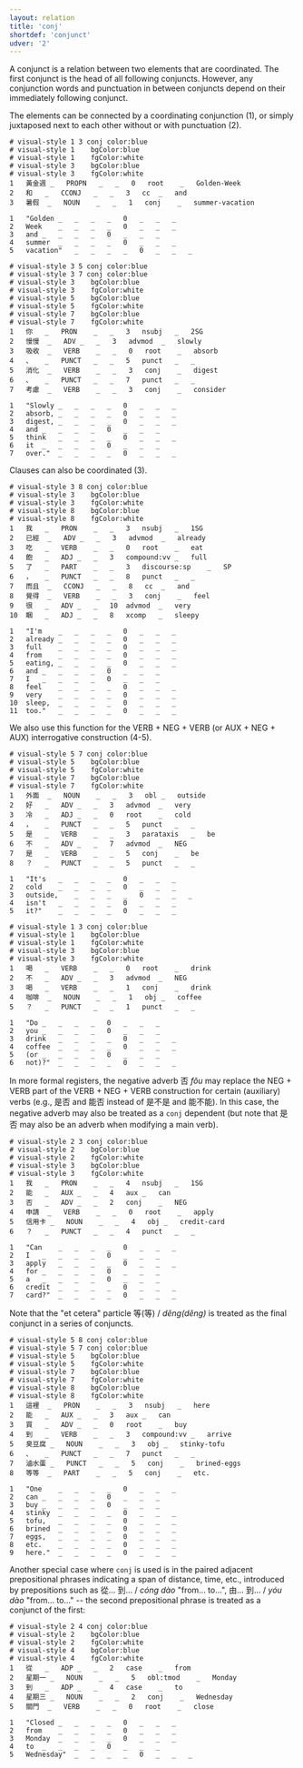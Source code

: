 ```yaml
---
layout: relation
title: 'conj'
shortdef: 'conjunct'
udver: '2'
---
```


A conjunct is a relation between two elements that are coordinated. The first conjunct is the head of all following conjuncts. However, any conjunction words and punctuation in between conjuncts depend on their immediately following conjunct.

The elements can be connected by a coordinating conjunction (1), or simply juxtaposed next to each other without or with punctuation (2). 

~~~ conllu
# visual-style 1 3 conj	color:blue
# visual-style 1	bgColor:blue
# visual-style 1	fgColor:white
# visual-style 3	bgColor:blue
# visual-style 3	fgColor:white
1	黃金週	_	PROPN	_	_	0	root	_	Golden-Week
2	和	_	CCONJ	_	_	3	cc	_	and
3	暑假	_	NOUN	_	_	1	conj	_	summer-vacation

1	"Golden	_	_	_	_	0	_	_	_
2	Week	_	_	_	_	0	_	_	_
3	and	_	_	_	_	0	_	_	_
4	summer	_	_	_	_	0	_	_	_
5	vacation"	_	_	_	_	0	_	_	_

~~~

~~~ conllu
# visual-style 3 5 conj	color:blue
# visual-style 3 7 conj	color:blue
# visual-style 3	bgColor:blue
# visual-style 3	fgColor:white
# visual-style 5	bgColor:blue
# visual-style 5	fgColor:white
# visual-style 7	bgColor:blue
# visual-style 7	fgColor:white
1	你	_	PRON	_	_	3	nsubj	_	2SG
2	慢慢	_	ADV	_	_	3	advmod	_	slowly
3	吸收	_	VERB	_	_	0	root	_	absorb
4	、	_	PUNCT	_	_	5	punct	_	_
5	消化	_	VERB	_	_	3	conj	_	digest
6	、	_	PUNCT	_	_	7	punct	_	_
7	考慮	_	VERB	_	_	3	conj	_	consider

1	"Slowly	_	_	_	_	0	_	_	_
2	absorb,	_	_	_	_	0	_	_	_
3	digest,	_	_	_	_	0	_	_	_
4	and	_	_	_	_	0	_	_	_
5	think	_	_	_	_	0	_	_	_
6	it	_	_	_	_	0	_	_	_
7	over."	_	_	_	_	0	_	_	_

~~~

Clauses can also be coordinated (3). 

~~~ conllu
# visual-style 3 8 conj	color:blue
# visual-style 3	bgColor:blue
# visual-style 3	fgColor:white
# visual-style 8	bgColor:blue
# visual-style 8	fgColor:white
1	我	_	PRON	_	_	3	nsubj	_	1SG
2	已經	_	ADV	_	_	3	advmod	_	already
3	吃	_	VERB	_	_	0	root	_	eat
4	飽	_	ADJ	_	_	3	compound:vv	_	full
5	了	_	PART	_	_	3	discourse:sp	_	SP
6	，	_	PUNCT	_	_	8	punct	_	_
7	而且	_	CCONJ	_	_	8	cc	_	and
8	覺得	_	VERB	_	_	3	conj	_	feel
9	很	_	ADV	_	_	10	advmod	_	very
10	睏	_	ADJ	_	_	8	xcomp	_	sleepy

1	"I'm	_	_	_	_	0	_	_	_
2	already	_	_	_	_	0	_	_	_
3	full	_	_	_	_	0	_	_	_
4	from	_	_	_	_	0	_	_	_
5	eating,	_	_	_	_	0	_	_	_
6	and	_	_	_	_	0	_	_	_
7	I	_	_	_	_	0	_	_	_
8	feel	_	_	_	_	0	_	_	_
9	very	_	_	_	_	0	_	_	_
10	sleep,	_	_	_	_	0	_	_	_
11	too."	_	_	_	_	0	_	_	_

~~~

We also use this function for the VERB + NEG + VERB (or AUX + NEG + AUX) interrogative construction (4-5). 

~~~ conllu
# visual-style 5 7 conj	color:blue
# visual-style 5	bgColor:blue
# visual-style 5	fgColor:white
# visual-style 7	bgColor:blue
# visual-style 7	fgColor:white
1	外面	_	NOUN	_	_	3	obl	_	outside
2	好	_	ADV	_	_	3	advmod	_	very
3	冷	_	ADJ	_	_	0	root	_	cold
4	，	_	PUNCT	_	_	5	punct	_	_
5	是	_	VERB	_	_	3	parataxis	_	be
6	不	_	ADV	_	_	7	advmod	_	NEG
7	是	_	VERB	_	_	5	conj	_	be
8	？	_	PUNCT	_	_	5	punct	_	_

1	"It's	_	_	_	_	0	_	_	_
2	cold	_	_	_	_	0	_	_	_
3	outside,	_	_	_	_	0	_	_	_
4	isn't	_	_	_	_	0	_	_	_
5	it?"	_	_	_	_	0	_	_	_

~~~

~~~ conllu
# visual-style 1 3 conj	color:blue
# visual-style 1	bgColor:blue
# visual-style 1	fgColor:white
# visual-style 3	bgColor:blue
# visual-style 3	fgColor:white
1	喝	_	VERB	_	_	0	root	_	drink
2	不	_	ADV	_	_	3	advmod	_	NEG
3	喝	_	VERB	_	_	1	conj	_	drink
4	咖啡	_	NOUN	_	_	1	obj	_	coffee
5	？	_	PUNCT	_	_	1	punct	_	_

1	"Do	_	_	_	_	0	_	_	_
2	you	_	_	_	_	0	_	_	_
3	drink	_	_	_	_	0	_	_	_
4	coffee	_	_	_	_	0	_	_	_
5	(or	_	_	_	_	0	_	_	_
6	not)?"	_	_	_	_	0	_	_	_

~~~

In more formal registers, the negative adverb 否 _fǒu_ may replace the NEG + VERB part of the VERB + NEG + VERB construction  for certain (auxiliary) verbs (e.g., 是否 and 能否 instead of 是不是 and 能不能). In this case, the negative adverb may also be treated as a `conj` dependent (but note that 是否 may also be an adverb when modifying a main verb).

~~~ conllu
# visual-style 2 3 conj	color:blue
# visual-style 2	bgColor:blue
# visual-style 2	fgColor:white
# visual-style 3	bgColor:blue
# visual-style 3	fgColor:white
1	我	_	PRON	_	_	4	nsubj	_	1SG
2	能	_	AUX	_	_	4	aux	_	can
3	否	_	ADV	_	_	2	conj	_	NEG
4	申請	_	VERB	_	_	0	root	_	apply
5	信用卡	_	NOUN	_	_	4	obj	_	credit-card
6	？	_	PUNCT	_	_	4	punct	_	_

1	"Can	_	_	_	_	0	_	_	_
2	I	_	_	_	_	0	_	_	_
3	apply	_	_	_	_	0	_	_	_
4	for	_	_	_	_	0	_	_	_
5	a	_	_	_	_	0	_	_	_
6	credit	_	_	_	_	0	_	_	_
7	card?"	_	_	_	_	0	_	_	_

~~~

Note that the "et cetera" particle 等(等) / _děng(děng)_ is treated as the final conjunct in a series of conjuncts.

~~~ conllu
# visual-style 5 8 conj	color:blue
# visual-style 5 7 conj	color:blue
# visual-style 5	bgColor:blue
# visual-style 5	fgColor:white
# visual-style 7	bgColor:blue
# visual-style 7	fgColor:white
# visual-style 8	bgColor:blue
# visual-style 8	fgColor:white
1	這裡	_	PRON	_	_	3	nsubj	_	here
2	能	_	AUX	_	_	3	aux	_	can
3	買	_	ADV	_	_	0	root	_	buy
4	到	_	VERB	_	_	3	compound:vv	_	arrive
5	臭豆腐	_	NOUN	_	_	3	obj	_	stinky-tofu
6	、	_	PUNCT	_	_	7	punct	_	_
7	滷水蛋	_	PUNCT	_	_	5	conj	_	brined-eggs
8	等等	_	PART	_	_	5	conj	_	etc.

1	"One	_	_	_	_	0	_	_	_
2	can	_	_	_	_	0	_	_	_
3	buy	_	_	_	_	0	_	_	_
4	stinky	_	_	_	_	0	_	_	_
5	tofu,	_	_	_	_	0	_	_	_
6	brined	_	_	_	_	0	_	_	_
7	eggs,	_	_	_	_	0	_	_	_
8	etc.	_	_	_	_	0	_	_	_
9	here."	_	_	_	_	0	_	_	_

~~~

Another special case where `conj` is used is in the paired adjacent prepositional phrases indicating a span of distance, time, etc., introduced by prepositions such as 從... 到... / _cóng dào_ "from... to...", 由... 到... / _yóu dào_ "from... to..." -- the second prepositional phrase is treated as a conjunct of the first:

~~~ conllu
# visual-style 2 4 conj	color:blue
# visual-style 2	bgColor:blue
# visual-style 2	fgColor:white
# visual-style 4	bgColor:blue
# visual-style 4	fgColor:white
1	從	_	ADP	_	_	2	case	_	from
2	星期一	_	NOUN	_	_	5	obl:tmod	_	Monday
3	到	_	ADP	_	_	4	case	_	to
4	星期三	_	NOUN	_	_	2	conj	_	Wednesday
5	關門	_	VERB	_	_	0	root	_	close

1	"Closed	_	_	_	_	0	_	_	_
2	from	_	_	_	_	0	_	_	_
3	Monday	_	_	_	_	0	_	_	_
4	to	_	_	_	_	0	_	_	_
5	Wednesday"	_	_	_	_	0	_	_	_

~~~
